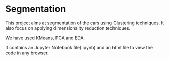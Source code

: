 # Segmentation
This project aims at segmentation of the cars using Clustering techniques. It also focus on applying dimensionality reduction techniques.

We have used KMeans, PCA and EDA.

It contains an Jupyter Notebook file(.ipynb) and an html file to view the code in any browser.
